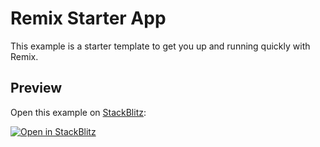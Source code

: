 # Remix Starter App

This example is a starter template to get you up and running quickly with Remix.

## Preview

Open this example on [StackBlitz](https://stackblitz.com):

[![Open in StackBlitz](https://developer.stackblitz.com/img/open_in_stackblitz.svg)](https://stackblitz.com/github/remix-run/remix/tree/main/examples/starter?file=src/app/root.tsx)
